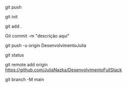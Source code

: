 git push

git init

git add . 

Git commit -m "descrição aqui"

git push -u origin DesenvolvimentoJulia

git status

git remote add origin https://github.com/JuliaNazka/DesenvolvimentoFullStack

git branch -M main




